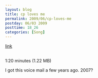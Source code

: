```yaml
---
layout: blog
title: cp loves me
permalink: 2009/06/cp-loves-me
postday: 06/03 2009
posttime: 18_26
categories: [Song]
---
```


<a href="http://kristeraxel.com/media/vault/chrispierce.mp3">link</a>

<br />1:20 minutes (1.22 MB)<p>I got this voice mail a few years ago. 2007?</p>

